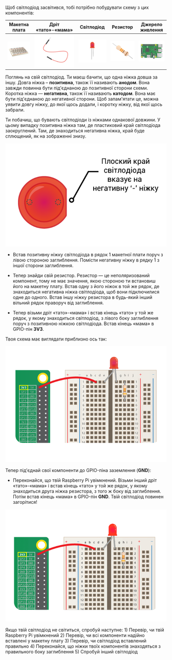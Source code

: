 Щоб світлодіод засвітився, тобі потрібно побудувати схему з цих компонентів:

| Макетна плата                           | Дріт «тато»-«мама»                         | Світлодіод                    | Резистор                         | Джерело живлення                       |
| --------------------------------------- | -------------------------------------- | ----------------------------- | -------------------------------- | -------------------------------------- |
| ![макетна плата](images/breadboard.png) | ![дріт «тато»-«мама»](images/mfjumper.png) | ![світлодіод](images/led.png) | ![резистор](images/resistor.png) | ![raspberrypi](images/raspberrypi.png) |

Поглянь на свій світлодіод. Ти маєш бачити, що одна ніжка довша за іншу. Довга ніжка – **позитивна**, також її називають **анодом**. Вона завжди повинна бути під'єднаною до позитивної сторони схеми. Коротка ніжка — **негативна**, також її називають **катодом**. Вона має бути під'єднаною до негативної сторони. Щоб запам'ятати це, можна уявити довгу ніжку, до якої щось додали, і коротку ніжку, від якої щось забрали.

Ти побачиш, що бувають світлодіоди із ніжками однакової довжини. У цьому випадку позитивна ніжка там, де пластиковий край світлодіода заокруглений. Там, де знаходиться негативна ніжка, край буде сплющений, як на зображенні знизу.

![Світлодіод зблизька](images/LEDcloseup.png)

+ Встав позитивну ніжку світлодіода в рядок 1 макетної плати поруч з лівою стороною заглиблення. Помісти негативну ніжку в рядку 1 з іншої сторони заглиблення.

+ Тепер знайди свій резистор. Резистор — це неполяризований компонент, тому не має значення, якою стороною ти встановиш його на макетну плату. Встав одну з його ніжок в той же рядок, де знаходиться негативна ніжка світлодіода, щоб вони підключилися одне до одного. Встав іншу ніжку резистора в будь-який інший вільний рядок праворуч від заглиблення.

+ Тепер візьми дріт «тато»-«мама» і встав кінець «тато» у той же рядок, у якому знаходиться світлодіод, з лівого боку заглиблення поруч з позитивною ніжкою світлодіода. Встав кінець «мама» в GPIO-пін **3V3**.

Твоя схема має виглядати приблизно ось так:

![Схема без заземлення](images/ground-missing.png)

Тепер під'єднай свої компоненти до GPIO-піна заземлення (**GND**):

+ Переконайся, що твій Raspberry Pi увімкнений. Візьми інший дріт «тато»-«мама» і встав кінець «тато» у той же рядок, у якому знаходиться друга ніжка резистора, з того ж боку від заглиблення. Потім встав кінець «мама» в GPIO-пін **GND**. Твій світлодіод повинен загорітися!

![Потік струму в схемі](images/circuit-current-flow.gif)

Якщо твій світлодіод не світиться, спробуй наступне: 1) Перевір, чи твій Raspberry Pi увімкнений 2) Перевір, чи всі компоненти надійно вставлені у макетну плату 3) Перевір, чи світлодіод вставлений правильно 4) Переконайся, що ніжки твоїх компонентів знаходяться з правильного боку заглиблення 5) Спробуй інший світлодіод
